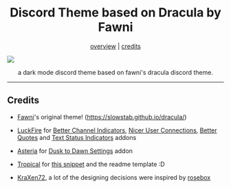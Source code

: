 <h1 align="center">Discord Theme based on Dracula by Fawni</h1>
<p align="center">
  <a href="#theme">overview</a> |
  <a href="#credits">credits</a>
</p>

![](https://i.imgur.com/b2zdZSc.png)

<p align="center">a dark mode discord theme based on fawni's dracula discord theme.</p>

---


## Credits

- [Fawni](https://github.com/fawni)'s original theme! (https://slowstab.github.io/dracula/)


- [LuckFire](https://github.com/LuckFire) for [Better Channel Indicators](https://github.com/LuckFire/BetterChannelIndicators), [Nicer User Connections](https://github.com/LuckFire/Nicer-User-Connections), [Better Quotes](https://github.com/LuckFire/Midnight-Mars/blob/main/src/addons/better-quotes.scss) and [Text Status Indicators](https://github.com/LuckFire/Midnight-Mars/blob/main/src/addons/text-status-indicators.css) addons
- [Asteria](https://github.com/Asteria5675/) for [Dusk to Dawn Settings](https://github.com/Asteria5675/BetterDiscordThemes/blob/master/SourceCodes/src/dd.css) addon
- [Tropical](https://github.com/tropix126) for [this snippet](https://github.com/fawni/dracula/blob/main/dracula.scss#L754-L759) and the readme template :D
- [KraXen72](https://github.com/KraXen72/), a lot of the designing decisions were inspired by [rosebox](https://github.com/KraXen72/rosebox)



